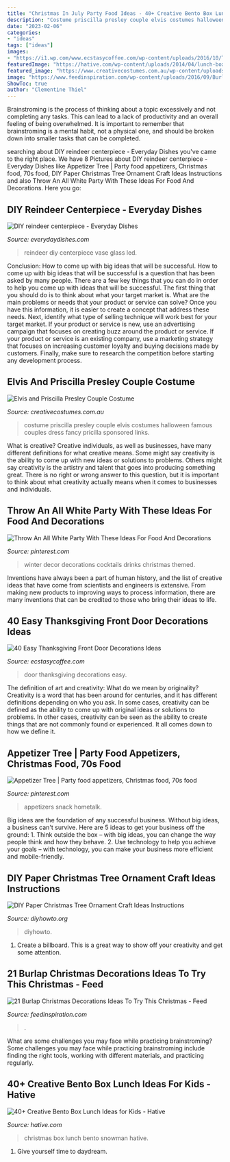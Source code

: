 ```yaml
---
title: "Christmas In July Party Food Ideas - 40+ Creative Bento Box Lunch Ideas For Kids"
description: "Costume priscilla presley couple elvis costumes halloween famous couples dress fancy pricilla sponsored links"
date: "2023-02-06"
categories:
- "ideas"
tags: ["ideas"]
images:
- "https://i1.wp.com/www.ecstasycoffee.com/wp-content/uploads/2016/10/Thanksgiving-Front-Door-Decorations-13.jpg"
featuredImage: "https://hative.com/wp-content/uploads/2014/04/lunch-box-ideas/27-christmas-snowman.jpg"
featured_image: "https://www.creativecostumes.com.au/wp-content/uploads/2017/03/elvis-couple-510x680.jpg"
image: "https://www.feedinspiration.com/wp-content/uploads/2016/09/Burlap-christmas-decorations.jpg"
ShowToc: true
author: "Clementine Thiel"
---
```



Brainstroming is the process of thinking about a topic excessively and not completing any tasks. This can lead to a lack of productivity and an overall feeling of being overwhelmed. It is important to remember that brainstroming is a mental habit, not a physical one, and should be broken down into smaller tasks that can be completed.

	

		
searching about DIY reindeer centerpiece - Everyday Dishes you've came to the right place. We have 8 Pictures about DIY reindeer centerpiece - Everyday Dishes like Appetizer Tree | Party food appetizers, Christmas food, 70s food, DIY Paper Christmas Tree Ornament Craft Ideas Instructions and also Throw An All White Party With These Ideas For Food And Decorations. Here you go:
		
    
## DIY Reindeer Centerpiece - Everyday Dishes

<img loading=lazy src="https://everydaydishes.com/wp-content/uploads/2013/10/reindeer-centerpiece-cherylstyle-cheryl-najafi-H.jpg" onerror="this.onerror=null;this.src='https://tse3.mm.bing.net/th?id=OIP.zZtXa5pAsya5AYe61YDRpAHaLH&amp;pid=15.1';" alt="DIY reindeer centerpiece - Everyday Dishes">

_Source: everydaydishes.com_

>reindeer diy centerpiece vase glass led. 

	

Conclusion: How to come up with big ideas that will be successful.
How to come up with big ideas that will be successful is a question that has been asked by many people. There are a few key things that you can do in order to help you come up with ideas that will be successful. The first thing that you should do is to think about what your target market is. What are the main problems or needs that your product or service can solve? Once you have this information, it is easier to create a concept that address these needs. Next, identify what type of selling technique will work best for your target market. If your product or service is new, use an advertising campaign that focuses on creating buzz around the product or service. If your product or service is an existing company, use a marketing strategy that focuses on increasing customer loyalty and buying decisions made by customers. Finally, make sure to research the competition before starting any development process.

    
## Elvis And Priscilla Presley Couple Costume

<img loading=lazy src="https://www.creativecostumes.com.au/wp-content/uploads/2017/03/elvis-couple-510x680.jpg" onerror="this.onerror=null;this.src='https://tse1.mm.bing.net/th?id=OIP.xnfa0EzDFF-_2ruhGAC-jAHaJ4&amp;pid=15.1';" alt="Elvis and Priscilla Presley Couple Costume">

_Source: creativecostumes.com.au_

>costume priscilla presley couple elvis costumes halloween famous couples dress fancy pricilla sponsored links. 

	

What is creative?
Creative individuals, as well as businesses, have many different definitions for what creative means. Some might say creativity is the ability to come up with new ideas or solutions to problems. Others might say creativity is the artistry and talent that goes into producing something great. There is no right or wrong answer to this question, but it is important to think about what creativity actually means when it comes to businesses and individuals.

    
## Throw An All White Party With These Ideas For Food And Decorations

<img loading=lazy src="https://i.pinimg.com/736x/22/eb/e2/22ebe27c06aa74a30b09df5d6e60b164--all-white-themed-party-white-decor-party.jpg" onerror="this.onerror=null;this.src='https://tse4.mm.bing.net/th?id=OIP.U4y-ZFfNMgexa94N20w5LwHaLH&amp;pid=15.1';" alt="Throw An All White Party With These Ideas For Food And Decorations">

_Source: pinterest.com_

>winter decor decorations cocktails drinks christmas themed. 

	

Inventions have always been a part of human history, and the list of creative ideas that have come from scientists and engineers is extensive. From making new products to improving ways to process information, there are many inventions that can be credited to those who bring their ideas to life.

    
## 40 Easy Thanksgiving Front Door Decorations Ideas

<img loading=lazy src="https://i1.wp.com/www.ecstasycoffee.com/wp-content/uploads/2016/10/Thanksgiving-Front-Door-Decorations-13.jpg" onerror="this.onerror=null;this.src='https://tse1.mm.bing.net/th?id=OIP.ftgLEwJowab5hv_kvsBSpwHaJ4&amp;pid=15.1';" alt="40 Easy Thanksgiving Front Door Decorations Ideas">

_Source: ecstasycoffee.com_

>door thanksgiving decorations easy. 

	

The definition of art and creativity: What do we mean by originality?
Creativity is a word that has been around for centuries, and it has different definitions depending on who you ask. In some cases, creativity can be defined as the ability to come up with original ideas or solutions to problems. In other cases, creativity can be seen as the ability to create things that are not commonly found or experienced. It all comes down to how we define it.

    
## Appetizer Tree | Party Food Appetizers, Christmas Food, 70s Food

<img loading=lazy src="https://i.pinimg.com/736x/4d/ad/4a/4dad4a1f80050a5b1d8756a99caaffe1--trees-appetizer.jpg" onerror="this.onerror=null;this.src='https://tse2.mm.bing.net/th?id=OIP.Jzd2bRuBBS9pNtvGJ2EuOQHaJ3&amp;pid=15.1';" alt="Appetizer Tree | Party food appetizers, Christmas food, 70s food">

_Source: pinterest.com_

>appetizers snack hometalk. 

	

Big ideas are the foundation of any successful business. Without big ideas, a business can't survive. Here are 5 ideas to get your business off the ground: 1. Think outside the box – with big ideas, you can change the way people think and how they behave. 2. Use technology to help you achieve your goals – with technology, you can make your business more efficient and mobile-friendly. 
    
## DIY Paper Christmas Tree Ornament Craft Ideas Instructions

<img loading=lazy src="http://www.diyhowto.org/wp-content/uploads/DIYHowto-DIY-Paper-Christmas-Tree-Ornament-Craft-Ideas-09.jpg" onerror="this.onerror=null;this.src='https://tse4.mm.bing.net/th?id=OIP.k-RBP45LUswyrSuARFEggAHaKZ&amp;pid=15.1';" alt="DIY Paper Christmas Tree Ornament Craft Ideas Instructions">

_Source: diyhowto.org_

>diyhowto. 

	

1. Create a billboard. This is a great way to show off your creativity and get some attention.

    
## 21 Burlap Christmas Decorations Ideas To Try This Christmas - Feed

<img loading=lazy src="https://www.feedinspiration.com/wp-content/uploads/2016/09/Burlap-christmas-decorations.jpg" onerror="this.onerror=null;this.src='https://tse4.mm.bing.net/th?id=OIP.NkA6UCL6YEa1qs2nq1xBnQHaLG&amp;pid=15.1';" alt="21 Burlap Christmas Decorations Ideas To Try This Christmas - Feed">

_Source: feedinspiration.com_

>. 

	

What are some challenges you may face while practicing brainstroming?
Some challenges you may face while practicing brainstroming include finding the right tools, working with different materials, and practicing regularly.

    
## 40+ Creative Bento Box Lunch Ideas For Kids - Hative

<img loading=lazy src="https://hative.com/wp-content/uploads/2014/04/lunch-box-ideas/27-christmas-snowman.jpg" onerror="this.onerror=null;this.src='https://tse2.mm.bing.net/th?id=OIP.Ozq5EuPVcS7UDe22b9rnbwHaFj&amp;pid=15.1';" alt="40+ Creative Bento Box Lunch Ideas for Kids - Hative">

_Source: hative.com_

>christmas box lunch bento snowman hative. 

	

1. Give yourself time to daydream.

